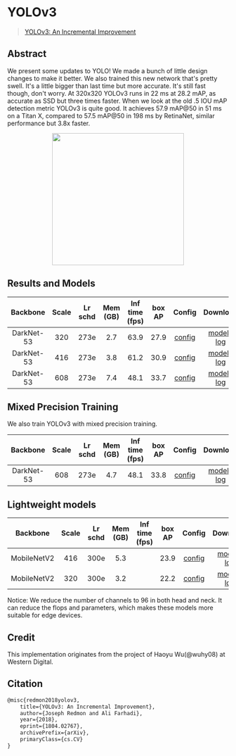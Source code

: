 # YOLOv3

> [YOLOv3: An Incremental Improvement](https://arxiv.org/abs/1804.02767)

<!-- [ALGORITHM] -->

## Abstract

<!-- [ABSTRACT] -->

We present some updates to YOLO! We made a bunch of little design changes to make it better. We also trained this new network that's pretty swell. It's a little bigger than last time but more accurate. It's still fast though, don't worry. At 320x320 YOLOv3 runs in 22 ms at 28.2 mAP, as accurate as SSD but three times faster. When we look at the old .5 IOU mAP detection metric YOLOv3 is quite good. It achieves 57.9 mAP@50 in 51 ms on a Titan X, compared to 57.5 mAP@50 in 198 ms by RetinaNet, similar performance but 3.8x faster.

<!-- [IMAGE] -->
<div align=center>
<img src="https://user-images.githubusercontent.com/40661020/144001433-b4f7fb5e-3b7a-414b-b949-93733213b670.png" height="300"/>
</div>

<!-- [PAPER_TITLE: YOLOv3: An Incremental Improvement] -->
<!-- [PAPER_URL: https://arxiv.org/abs/1804.02767] -->

## Results and Models

|    Backbone     |  Scale  | Lr schd | Mem (GB) | Inf time (fps) | box AP | Config | Download  |
| :-------------: | :-----: | :-----: | :------: | :------------: | :----: | :------: | :--------: |
|   DarkNet-53    |   320   |   273e  |   2.7    |      63.9      |  27.9  | [config](https://github.com/open-mmlab/mmdetection/tree/master/configs/yolo/yolov3_d53_320_273e_coco.py) | [model](https://download.openmmlab.com/mmdetection/v2.0/yolo/yolov3_d53_320_273e_coco/yolov3_d53_320_273e_coco-421362b6.pth) &#124; [log](https://download.openmmlab.com/mmdetection/v2.0/yolo/yolov3_d53_320_273e_coco/yolov3_d53_320_273e_coco-20200819_172101.log.json) |
|   DarkNet-53    |   416   |   273e  |   3.8    |      61.2      |  30.9  | [config](https://github.com/open-mmlab/mmdetection/tree/master/configs/yolo/yolov3_d53_mstrain-416_273e_coco.py) | [model](https://download.openmmlab.com/mmdetection/v2.0/yolo/yolov3_d53_mstrain-416_273e_coco/yolov3_d53_mstrain-416_273e_coco-2b60fcd9.pth) &#124; [log](https://download.openmmlab.com/mmdetection/v2.0/yolo/yolov3_d53_mstrain-416_273e_coco/yolov3_d53_mstrain-416_273e_coco-20200819_173424.log.json) |
|   DarkNet-53    |   608   |   273e  |   7.4    |      48.1      |  33.7  | [config](https://github.com/open-mmlab/mmdetection/tree/master/configs/yolo/yolov3_d53_mstrain-608_273e_coco.py) | [model](https://download.openmmlab.com/mmdetection/v2.0/yolo/yolov3_d53_mstrain-608_273e_coco/yolov3_d53_mstrain-608_273e_coco_20210518_115020-a2c3acb8.pth) &#124; [log](https://download.openmmlab.com/mmdetection/v2.0/yolo/yolov3_d53_mstrain-608_273e_coco/yolov3_d53_mstrain-608_273e_coco_20210518_115020.log.json) |

## Mixed Precision Training

We also train YOLOv3 with mixed precision training.

|    Backbone     |  Scale  | Lr schd | Mem (GB) | Inf time (fps) | box AP | Config | Download  |
| :-------------: | :-----: | :-----: | :------: | :------------: | :----: | :------: | :--------: |
|   DarkNet-53    |   608   |   273e  |   4.7    |      48.1      |  33.8  | [config](https://github.com/open-mmlab/mmdetection/tree/master/configs/yolo/yolov3_d53_fp16_mstrain-608_273e_coco.py) | [model](https://download.openmmlab.com/mmdetection/v2.0/yolo/yolov3_d53_fp16_mstrain-608_273e_coco/yolov3_d53_fp16_mstrain-608_273e_coco_20210517_213542-4bc34944.pth) &#124; [log](https://download.openmmlab.com/mmdetection/v2.0/yolo/yolov3_d53_fp16_mstrain-608_273e_coco/yolov3_d53_fp16_mstrain-608_273e_coco_20210517_213542.log.json) |

## Lightweight models

|    Backbone     |  Scale  | Lr schd | Mem (GB) | Inf time (fps) | box AP | Config   | Download   |
| :-------------: | :-----: | :-----: | :------: | :------------: | :----: | :------: | :--------: |
|   MobileNetV2   |   416   |   300e  |   5.3    |                |  23.9  | [config](https://github.com/open-mmlab/mmdetection/tree/master/configs/yolo/yolov3_mobilenetv2_mstrain-416_300e_coco.py) | [model](https://download.openmmlab.com/mmdetection/v2.0/yolo/yolov3_mobilenetv2_mstrain-416_300e_coco/yolov3_mobilenetv2_mstrain-416_300e_coco_20210718_010823-f68a07b3.pth) &#124; [log](https://download.openmmlab.com/mmdetection/v2.0/yolo/yolov3_mobilenetv2_mstrain-416_300e_coco/yolov3_mobilenetv2_mstrain-416_300e_coco_20210718_010823.log.json) |
|   MobileNetV2   |   320   |   300e  |   3.2    |                |  22.2  | [config](https://github.com/open-mmlab/mmdetection/tree/master/configs/yolo/yolov3_mobilenetv2_320_300e_coco.py) | [model](https://download.openmmlab.com/mmdetection/v2.0/yolo/yolov3_mobilenetv2_320_300e_coco/yolov3_mobilenetv2_320_300e_coco_20210719_215349-d18dff72.pth) &#124; [log](https://download.openmmlab.com/mmdetection/v2.0/yolo/yolov3_mobilenetv2_320_300e_coco/yolov3_mobilenetv2_320_300e_coco_20210719_215349.log.json) |

Notice: We reduce the number of channels to 96 in both head and neck. It can reduce the flops and parameters, which makes these models more suitable for edge devices.

## Credit

This implementation originates from the project of Haoyu Wu(@wuhy08) at Western Digital.

## Citation

```latex
@misc{redmon2018yolov3,
    title={YOLOv3: An Incremental Improvement},
    author={Joseph Redmon and Ali Farhadi},
    year={2018},
    eprint={1804.02767},
    archivePrefix={arXiv},
    primaryClass={cs.CV}
}
```
